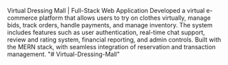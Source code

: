  Virtual Dressing Mall | Full-Stack Web Application
Developed a virtual e-commerce platform that allows users to try on clothes virtually, manage bids, track orders, handle payments, and manage inventory. The system includes features such as user authentication, real-time chat support, review and rating system, financial reporting, and admin controls. Built with the MERN stack, with seamless integration of reservation and transaction management.
"# Virtual-Dressing-Mall" 
